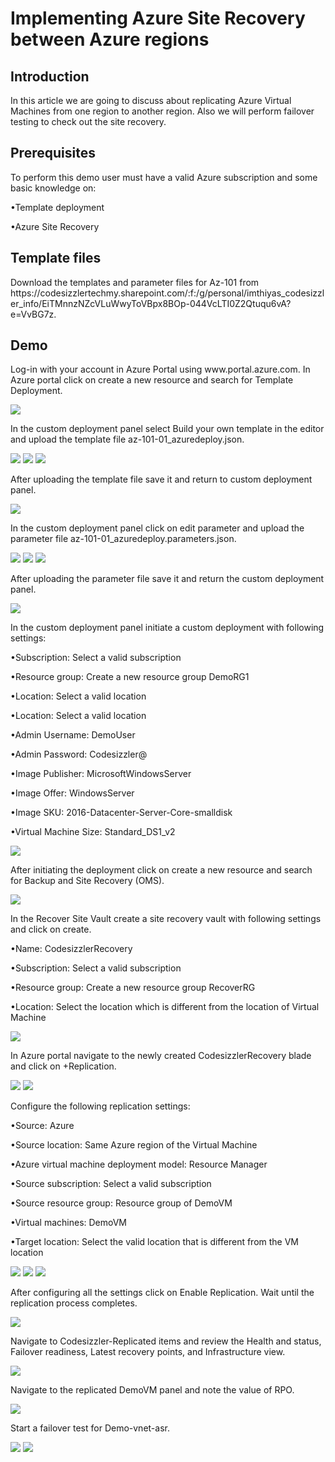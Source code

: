 <h1>Implementing Azure Site Recovery between Azure regions</h1>
<h2>Introduction</h2>
<p>In this article we are going to discuss about replicating Azure Virtual Machines from one region to another region. Also we will perform failover testing to check out the site recovery.</p>

<h2>Prerequisites</h2>
<p>To perform this demo user must have a valid Azure subscription and some basic knowledge on:</p>
	<p>•Template deployment</p>
	<p>•Azure Site Recovery</p>

<h2>Template files</h2>
<p>Download the templates and parameter files for Az-101 from https://codesizzlertechmy.sharepoint.com/:f:/g/personal/imthiyas_codesizzler_info/EiTMnnzNZcVLuWwyToVBpx8BOp-044VcLTI0Z2Qtuqu6vA?e=VvBG7z.</p>

<h2>Demo</h2>
<p>Log-in with your account in Azure Portal using www.portal.azure.com. In Azure portal click on create a new resource and search for Template Deployment.</p>
<img src="https://codesizzlergit.blob.core.windows.net/az103-2-004/01.jpg"/>
<p>In the custom deployment panel select Build your own template in the editor and upload the template file az-101-01_azuredeploy.json.</p>
<img src="https://codesizzlergit.blob.core.windows.net/az103-2-004/02.JPG"/>
<img src="https://codesizzlergit.blob.core.windows.net/az103-2-004/03.JPG"/>
<img src="https://codesizzlergit.blob.core.windows.net/az103-2-004/04.jpg"/>
<p>After uploading the template file save it and return to custom deployment panel.</p>
<img src="https://codesizzlergit.blob.core.windows.net/az103-2-004/05.jpg"/>
<p>In the custom deployment panel click on edit parameter and upload the parameter file az-101-01_azuredeploy.parameters.json.</p>
<img src="https://codesizzlergit.blob.core.windows.net/az103-2-004/06.JPG"/>
<img src="https://codesizzlergit.blob.core.windows.net/az103-2-004/07.JPG"/>
<img src="https://codesizzlergit.blob.core.windows.net/az103-2-004/08.jpg"/>
<p>After uploading the parameter file save it and return the custom deployment panel.</p>
<img src="https://codesizzlergit.blob.core.windows.net/az103-2-004/09.jpg"/>
<p>In the custom deployment panel initiate a custom deployment with following settings:</p>
	<p>•Subscription: Select a valid subscription</p>
	<p>•Resource group: Create a new resource group DemoRG1</p>
	<p>•Location: Select a valid location</p>
	<p>•Location: Select a valid location</p>
	<p>•Admin Username: DemoUser</p>
	<p>•Admin Password: Codesizzler@</p>
	<p>•Image Publisher: MicrosoftWindowsServer</p>
	<p>•Image Offer: WindowsServer</p>
	<p>•Image SKU: 2016-Datacenter-Server-Core-smalldisk</p>
	<p>•Virtual Machine Size: Standard_DS1_v2</p>
<img src="https://codesizzlergit.blob.core.windows.net/az103-2-004/10.jpg"/>
<p>After initiating the deployment click on create a new resource and search for Backup and Site Recovery (OMS).</p>
<img src="https://codesizzlergit.blob.core.windows.net/az103-2-004/11.jpg"/>
<p>In the Recover Site Vault create a site recovery vault with following settings and click on create.</p>
	<p>•Name: CodesizzlerRecovery</p>
	<p>•Subscription: Select a valid subscription</p>
	<p>•Resource group: Create a new resource group RecoverRG</p>
	<p>•Location: Select the location which is different from the location of Virtual Machine</p>
<img src="https://codesizzlergit.blob.core.windows.net/az103-2-004/12.jpg"/>
<p>In Azure portal navigate to the newly created CodesizzlerRecovery blade and click on +Replication.</p>
<img src="https://codesizzlergit.blob.core.windows.net/az103-2-004/13.jpg"/>
<img src="https://codesizzlergit.blob.core.windows.net/az103-2-004/14.jpg"/>
<p>Configure the following replication settings:</p>
	<p>•Source: Azure</p>
	<p>•Source location: Same Azure region of the Virtual Machine</p>
	<p>•Azure virtual machine deployment model: Resource Manager</p>
	<p>•Source subscription: Select a valid subscription</p>
	<p>•Source resource group: Resource group of DemoVM</p>
	<p>•Virtual machines: DemoVM</p>
	<p>•Target location: Select the valid location that is different from the VM location</p>
<img src="https://codesizzlergit.blob.core.windows.net/az103-2-004/15.jpg"/>
<img src="https://codesizzlergit.blob.core.windows.net/az103-2-004/16.JPG"/>
<img src="https://codesizzlergit.blob.core.windows.net/az103-2-004/17.JPG"/>
<p>After configuring all the settings click on Enable Replication. Wait until the replication process completes.</p>
<img src="https://codesizzlergit.blob.core.windows.net/az103-2-004/18.jpg"/>
<p>Navigate to Codesizzler-Replicated items and review the Health and status, Failover readiness, Latest recovery points, and Infrastructure view.</p>
<img src="https://codesizzlergit.blob.core.windows.net/az103-2-004/19.jpg"/>
<p>Navigate to the replicated DemoVM panel and note the value of RPO.</p>
<img src="https://codesizzlergit.blob.core.windows.net/az103-2-004/20.jpg"/>
<p>Start a failover test for Demo-vnet-asr.</p>
<img src="https://codesizzlergit.blob.core.windows.net/az103-2-004/21.jpg"/>
<img src="https://codesizzlergit.blob.core.windows.net/az103-2-004/22.jpg"/>
